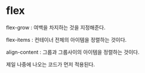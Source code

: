 # flex

flex-grow : 여백을 차지하는 것을 지정해준다.

flex-items : 컨테이너 전체의 아이템을 정렬하는 것이다.

align-content : 그룹과 그룹사이의 아이템을 정렬하는 것이다.

제일 나중에 나오는 코드가 먼저 적용된다.
